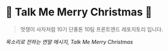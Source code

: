 # 🎄 Talk Me Merry Christmas 🎄

> 멋쟁이 사자처럼 10기 단풍톤 10팀 프론트엔드 레포지토리 입니다.

_목소리로 전하는 연말 메시지, Talk Me Merry Christmas_
